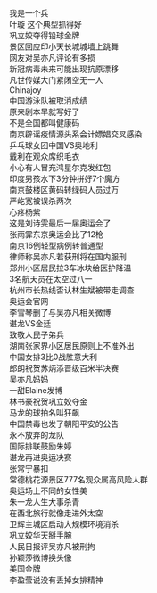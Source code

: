 我是一个兵  
叶璇 这个典型抓得好  
巩立姣夺得铅球金牌  
景区回应印小天长城城墙上跳舞  
网友对吴亦凡评论有多损  
新冠病毒未来可能出现抗原漂移  
凡世传媒大门紧闭空无一人  
Chinajoy  
中国游泳队被取消成绩  
原来剧本早就写好了  
不是全国都叫健康码  
南京辟谣疫情源头系会计嫖娼交叉感染  
乒乓球女团中国VS奥地利  
戴利在观众席织毛衣  
小心有人冒充鸿星尔克发红包  
印度男孩水下3分钟拼好7个魔方  
南京鼓楼区黄码转绿码人员过万  
严屹宽被误杀两次  
心疼杨紫  
这是刘诗雯最后一届奥运会了  
张雨霏东京奥运会比了12枪  
南京16例轻型病例转普通型  
律师称吴亦凡若获刑将在国内服刑  
郑州小区居民拉3车冰块给医护降温  
3名航天员在太空过八一  
杭州市长热线否认林生斌被带走调查  
奥运会官网  
李雪琴删了与吴亦凡相关微博  
谌龙VS金廷  
致敬人民子弟兵  
湖南张家界小区居民原则上不准外出  
中国女排3比0战胜意大利  
郎朗祝贺苏炳添晋级百米半决赛  
吴亦凡妈妈  
一甜Elaine发博  
林书豪祝贺巩立姣夺金  
马龙的球拍名叫狂飙  
中国禁毒也发了朝阳平安的公告  
永不放弃的龙队  
国际排联鼓励朱婷  
谌龙再进奥运决赛  
张常宁暴扣  
常德桃花源景区777名观众属高风险人群  
奥运场上不同的女性美  
朱一龙人生大事杀青  
在西北旅行就像走进外太空  
卫辉主城区启动大规模环境消杀  
巩立姣华天掰手腕  
人民日报评吴亦凡被刑拘  
孙颖莎微博换头像  
美国金牌  
李盈莹说没有丢掉女排精神  
